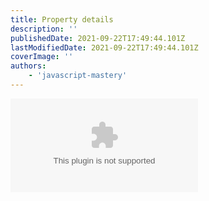 ```yaml
---
title: Property details
description: ''
publishedDate: 2021-09-22T17:49:44.101Z
lastModifiedDate: 2021-09-22T17:49:44.101Z
coverImage: ''
authors:
    - 'javascript-mastery'
---
```


<Embed
	type="youtube"
	url="https://youtu.be/y47gYvXchXM?t=5649"
	title="Property details"
/>
